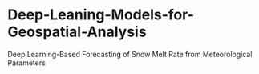 # Deep-Leaning-Models-for-Geospatial-Analysis
Deep Learning-Based Forecasting of Snow Melt Rate from Meteorological Parameters
